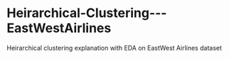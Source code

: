 # Heirarchical-Clustering---EastWestAirlines
Heirarchical clustering explanation with EDA on EastWest Airlines dataset
